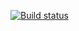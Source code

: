 [![Build status](https://ci.appveyor.com/api/projects/status/ywl4yqk6wi0ahnm2/branch/master?svg=true)](https://ci.appveyor.com/project/CarolineFell/heroku/branch/master)
